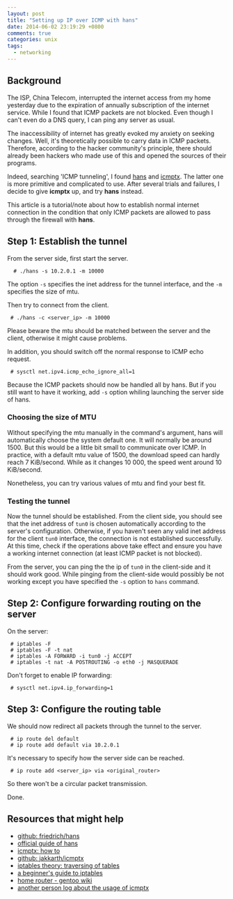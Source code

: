 ```yaml
---
layout: post
title: "Setting up IP over ICMP with hans"
date: 2014-06-02 23:19:29 +0800
comments: true
categories: unix
tags:
  - networking
---
```


## Background
The ISP, China Telecom, interrupted the internet access from my home
yesterday due to the expiration of annually subscription of the
internet service. While I found that ICMP packets are not blocked.
Even though I can't even do a DNS query, I can ping any server as usual.

The inaccessibility of internet has greatly evoked my anxiety on
seeking changes. Well, it's theoretically possible to carry data in
ICMP packets. Therefore, according to the hacker community's
principle, there should already been hackers who made use of this and
opened the sources of their programs.

Indeed, searching 'ICMP tunneling', I found
[hans](http://code.gerade.org/hans/) and
[icmptx](http://thomer.com/icmptx/). The latter one is more
primitive and complicated to use. After several trials and failures, I
decide to give __icmptx__ up, and try __hans__ instead.

This article is a tutorial/note about how to establish normal internet
connection in the condition that only ICMP packets are allowed to pass
through the firewall with __hans__.

<!-- more -->

## Step 1: Establish the tunnel
From the server side, first start the server.

      # ./hans -s 10.2.0.1 -m 10000

The option `-s` specifies the inet address for the tunnel interface,
and the `-m` specifies the size of mtu.

Then try to connect from the client.

     # ./hans -c <server_ip> -m 10000

Please beware the mtu should be matched between the server and the
client,
otherwise it might cause problems.

In addition, you should switch off the normal response to ICMP echo
request.

     # sysctl net.ipv4.icmp_echo_ignore_all=1

Because the ICMP packets should now be handled all by hans.
But if you still want to have it working, add `-s` option whiling
launching the server side of hans.

### Choosing the size of MTU

Without specifying the mtu manually in the command's argument,
hans will automatically choose the system default one.
It will normally be around 1500. But this would be a little bit
small to communicate over ICMP. In practice, with a default mtu
value of 1500, the download speed can hardly reach 7 KiB/second.
While as it changes 10 000, the speed went around 10 KiB/second.

Nonetheless, you can try various values of mtu and find your
best fit.

### Testing the tunnel
Now the tunnel should be established. From the client side,
you should see that the inet address of `tun0` is chosen automatically
according to the server's configuration. Otherwise, if you
haven't seen any valid inet address for the client `tun0`
interface, the connection is not established successfully. At this
time,
check if the operations above take effect and ensure you have a
working
internet connection (at least ICMP packet is not blocked).

From the server, you can ping the the ip of `tun0` in the client-side
and it should work good.
While pinging from the client-side would possibly be not working
except
you have specified the `-s` option to `hans` command.


## Step 2: Configure forwarding routing on the server
On the server:

     # iptables -F
     # iptables -F -t nat
     # iptables -A FORWARD -i tun0 -j ACCEPT
     # iptables -t nat -A POSTROUTING -o eth0 -j MASQUERADE

Don't forget to enable IP forwarding:

     # sysctl net.ipv4.ip_forwarding=1

## Step 3: Configure the routing table

We should now redirect all packets through the tunnel
to the server.

     # ip route del default
     # ip route add default via 10.2.0.1

It's necessary to specify how the server side can be reached.

     # ip route add <server_ip> via <original_router>

So there won't be a circular packet transmission.

Done.


## Resources that might help
* [github: friedrich/hans](https://github.com/friedrich/hans)
* [official guide of hans](http://code.gerade.org/hans/)
* [icmptx: how to](http://thomer.com/icmptx/)
* [github: jakkarth/icmptx](http://github.com/jakkarth/icmptx)
* [iptables theory: traversing of
tables](http://www.faqs.org/docs/iptables/traversingoftables.html)
* [a beginner's guide to
iptables](http://www.howtogeek.com/177621/the-beginners-guide-to-iptables-the-linux-firewall/)
* [home router - gentoo wiki](http://wiki.gentoo.org/wiki/Home_Router)
* [another person log about the usage of
icmptx](http://itsecworks.com/2013/02/15/fire-in-the-hole-of-the-firewall/)
